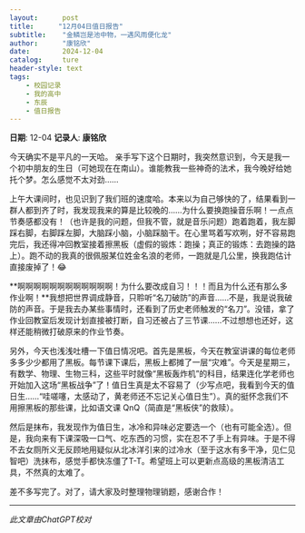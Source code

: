 ```yaml
---
layout:      post
title:      "12月04日值日报告"
subtitle:    "金鳞岂是池中物，一遇风雨便化龙"
author:      "康铭欣"
date:        2024-12-04
catalog:     ture
header-style: text
tags: 
    - 校园记录
    - 我的高中
    - 东辰
    - 值日报告
---
```


**日期**: 12-04
**记录人**: **康铭欣**

今天确实不是平凡的一天哈。
亲手写下这个日期时，我突然意识到，今天是我一个初中朋友的生日（可她现在在南山）。谁能教我一些神奇的法术，我今晚好给她托个梦。怎么感觉不太对劲……

上午大课间时，也见识到了我们班的速度哈。本来以为自己够快的了，结果看到一群人都到齐了时，我发现我来的算是比较晚的……为什么要换跑操音乐啊！一点点节奏感都没有！（也许是我的问题，但我不管，就是音乐问题）跑着跑着，我左脚踩右脚，右脚踩左脚，大脑踩小脑，小脑踩脑干。在心里骂着写欢咧，好不容易跑完后，我还得冲回教室接着擦黑板（虚假的锻炼：跑操；真正的锻炼：去跑操的路上）。跑不动的我真的很佩服某位姓金名浪的老师，一跑就是几公里，换我跑估计直接废掉了！😂

**啊啊啊啊啊啊啊啊啊啊啊啊！为什么要改成自习！！！而且为什么还有那么多作业啊！**我想把世界调成静音，只聆听“名刀破防”的声音……不是，我是说我破防的声音。于是我去办某些事情时，还看到了历史老师触发的“名刀”。没错，拿了作业回教室后发现计划直接被打断，自习还被占了三节课……不过想想也还好，这样还能稍微打破原来的作业节奏。

另外，今天也浅浅吐槽一下值日情况吧。首先是黑板，今天在教室讲课的每位老师多多少少都用了黑板。每节课下课后，黑板上都摊了一层“灾难”。今天是星期三，有数学、物理、生物三科，这些平时就像“黑板轰炸机”的科目，结果连化学老师也开始加入这场“黑板战争”了！值日生真是太不容易了（少写点吧，我看到今天的值日生……“哇嗟噻，太感动了，黄老师还不忘记关心值日生”）。真的挺怀念我们不用擦黑板的那些课，比如语文课 QnQ（简直是“黑板侠”的救赎）。

然后是抹布，我发现作为值日生，冰冷和异味必定要选一个（也有可能全选）。但是，我向来有下课深吸一口气、吃东西的习惯，实在忍不了手上有异味。于是不得不去女厕所义无反顾地用疑似从北冰洋引来的过冷水（至于这水有多干净，见仁见智吧）洗抹布，感觉手都快冻僵了T-T。希望班上可以更新点高级的黑板清洁工具，不然真的太难了。

差不多写完了。对了，请大家及时整理物理销题，感谢合作！

------

*此文章由ChatGPT校对*
